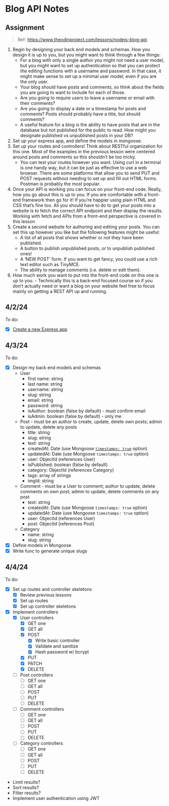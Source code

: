 # Blog API Notes

## Assignment
> Ref: https://www.theodinproject.com/lessons/nodejs-blog-api

1. Begin by designing your back end models and schemas. How you design it is up to you, but you might want to think through a few things:
   - For a blog with only a single author you might not need a user model, but you might want to set up authentication so that you can protect the editing functions with a username and password. In that case, it might make sense to set up a minimal user model, even if you are the only user.
   - Your blog should have posts and comments, so think about the fields you are going to want to include for each of those.
   - Are you going to require users to leave a username or email with their comments?
   - Are you going to display a date or a timestamp for posts and comments?
Posts should probably have a title, but should comments?
   - A useful feature for a blog is the ability to have posts that are in the database but not published for the public to read. How might you designate published vs unpublished posts in your DB?
2. Set up your express app, and define the models in mongoose.
3. Set up your routes and controllers! Think about RESTful organization for this one. Most of the examples in the previous lesson were centered around posts and comments so this shouldn’t be too tricky.
   - You can test your routes however you want. Using curl in a terminal is one handy way, but it can be just as effective to use a web browser. There are some platforms that allow you to send PUT and POST requests without needing to set up and fill out HTML forms. Postman is probably the most popular.
4. Once your API is working you can focus on your front-end code. Really, how you go about this is up to you. If you are comfortable with a front-end framework then go for it! If you’re happier using plain HTML and CSS that’s fine too. All you should have to do to get your posts into a website is to fetch the correct API endpoint and then display the results. Working with fetch and APIs from a front-end perspective is covered in this lesson
5. Create a second website for authoring and editing your posts. You can set this up however you like but the following features might be useful:
   - A list of all posts that shows whether or not they have been published.
   - A button to publish unpublished posts, or to unpublish published ones!
   - A ‘NEW POST’ form. If you want to get fancy, you could use a rich text editor such as TinyMCE.
   - The ability to manage comments (i.e. delete or edit them).
6. How much work you want to put into the front-end code on this one is up to you. - Technically this is a back-end focused course so if you don’t actually need or want a blog on your website feel free to focus mainly on getting a REST API up and running.

## 4/2/24

To do:
- [x] [Create a new Express app](https://gist.github.com/matthewaubert/c7b652d2c25be2b09cc9c82316d9652c)

## 4/3/24

To do:
- [x] Design my back end models and schemas
  - User
    - first name: string
    - last name: string
    - username: string
    - slug: string
    - email: string
    - password: string
    - isAuthor: boolean (false by default) - must confirm email
    - isAdmin: boolean (false by default) - only me
  - Post - must be an author to create, update, delete own posts; admin to update, delete any posts
    - title: string
    - slug: string
    - text: string
    - createdAt: Date (use Mongoose [`timestamps: true`](https://mongoosejs.com/docs/timestamps.html) option)
    - updatedAt: Date (use Mongoose `timestamps: true` option)
    - user: ObjectId (references User)
    - isPublished: boolean (false by default)
    - category: ObjectId (references Category)
    - tags: array of strings
    - imgId: string
  - Comment - must be a User to comment; author to update, delete comments on own post; admin to update, delete comments on any post
    - text: string
    - createdAt: Date (use Mongoose `timestamps: true` option)
    - updatedAt: Date (use Mongoose `timestamps: true` option)
    - user: ObjectId (references User)
    - post: ObjectId (references Post)
  - Category
    - name: string
    - slug: string
- [x] Define models in Mongoose
- [x] Write func to generate unique slugs

## 4/4/24

To do:
- [x] Set up routes and controller skeletons
  - [x] Review previous lessons
  - [x] Set up routes
  - [x] Set up controller skeletons
- [x] Implement controllers
  - [x] User controllers
    - [x] GET one
    - [x] GET all
    - [x] POST
      - [x] Write basic controller
      - [x] Validate and sanitize
      - [x] Hash password w/ bcrypt
    - [x] PUT
    - [x] PATCH
    - [x] DELETE
  - [ ] Post controllers
    - [ ] GET one
    - [ ] GET all
    - [ ] POST
    - [ ] PUT
    - [ ] DELETE
  - [ ] Comment controllers
    - [ ] GET one
    - [ ] GET all
    - [ ] POST
    - [ ] PUT
    - [ ] DELETE
  - [ ] Category controllers
    - [ ] GET one
    - [ ] GET all
    - [ ] POST
    - [ ] PUT
    - [ ] DELETE
- Limit results?
- Sort results?
- Filter results?
- Implement user authentication using JWT

